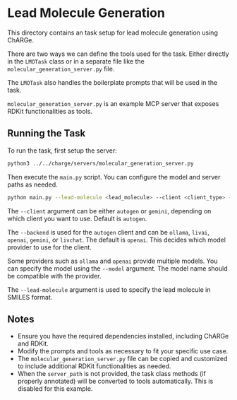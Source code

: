 # Lead Molecule Generation

This directory contains an task setup for lead molecule generation using ChARGe.

There are two ways we can define the tools used for the task. Either directly in the `LMOTask` class or in a separate file like the `molecular_generation_server.py` file. 

The `LMOTask` also handles the boilerplate prompts that will be used in the task.

`molecular_generation_server.py` is an example MCP server that exposes RDKit functionalities as tools.

## Running the Task
To run the task, first setup the server:

```bash
python3 ../../charge/servers/molecular_generation_server.py
```

Then execute the `main.py` script. You can configure the model and server paths as needed.

```bash
python main.py --lead-molecule <lead_molecule> --client <client_type> --backend <backend_type> >--model <model_name_or_path> --server-path ../../charge/servers/molecular_generation_server.py
```

The `--client` argument can be either `autogen` or `gemini`, depending on which client you want to use. Default is `autogen`.

The `--backend` is used for the `autogen` client and can be `ollama`, `livai`, `openai`, `gemini`, or `livchat`. The default is `openai`. This decides which model provider to use for the client. 

Some providers such as `ollama` and `openai` provide multiple models. You can specify the model using the `--model` argument. The model name should be compatible with the provider.

The `--lead-molecule` argument is used to specify the lead molecule in SMILES format.

## Notes
- Ensure you have the required dependencies installed, including ChARGe and RDKit.
- Modify the prompts and tools as necessary to fit your specific use case.
- The `molecular_generation_server.py` file can be copied and customized to include additional RDKit functionalities as needed.
- When the `server_path` is not provided, the task class methods (if properly annotated) will be converted to tools automatically. This is disabled for this example.
